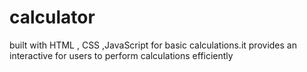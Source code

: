 # calculator
built with HTML , CSS ,JavaScript for basic calculations.it provides an interactive for users to perform calculations efficiently
